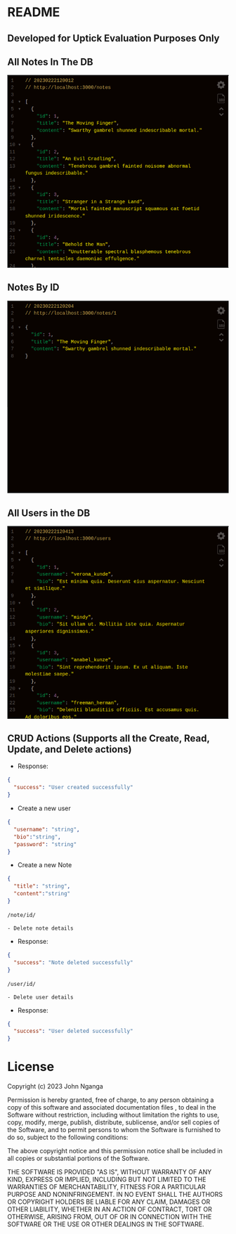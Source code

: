# README
## Developed for Uptick Evaluation Purposes Only

## All Notes In The DB
![AllNotes](./assets/All_Notes.png)

## Notes By ID
![OneNote](./assets/One_Note.png)


## All Users in the DB
![AllUsers](./assets/All_Users.png)



## CRUD Actions (Supports all the Create, Read, Update, and Delete actions)


- Response:

```json
{
  "success": "User created successfully"
}
```


- Create a new user

```json
{
  "username": "string",
  "bio":"string",
  "password": "string"
}
```

- Create a new Note

```json
{
  "title": "string",
  "content":"string"
}
```


`/note/id/`

    - Delete note details

- Response:

```json
{
  "success": "Note deleted successfully"
}
```



`/user/id/`

    - Delete user details

- Response:

```json
{
  "success": "User deleted successfully"
}
```
















# License

Copyright (c) 2023 John Nganga

Permission is hereby granted, free of charge, to any person obtaining a copy of this software and associated documentation files , to deal in the Software without restriction, including without limitation the rights to use, copy, modify, merge, publish, distribute, sublicense, and/or sell copies of the Software, and to permit persons to whom the Software is furnished to do so, subject to the following conditions:

The above copyright notice and this permission notice shall be included in all copies or substantial portions of the Software.

THE SOFTWARE IS PROVIDED "AS IS", WITHOUT WARRANTY OF ANY KIND, EXPRESS OR IMPLIED, INCLUDING BUT NOT LIMITED TO THE WARRANTIES OF MERCHANTABILITY, FITNESS FOR A PARTICULAR PURPOSE AND NONINFRINGEMENT. IN NO EVENT SHALL THE AUTHORS OR COPYRIGHT HOLDERS BE LIABLE FOR ANY CLAIM, DAMAGES OR OTHER LIABILITY, WHETHER IN AN ACTION OF CONTRACT, TORT OR OTHERWISE, ARISING FROM, OUT OF OR IN CONNECTION WITH THE SOFTWARE OR THE USE OR OTHER DEALINGS IN THE SOFTWARE.